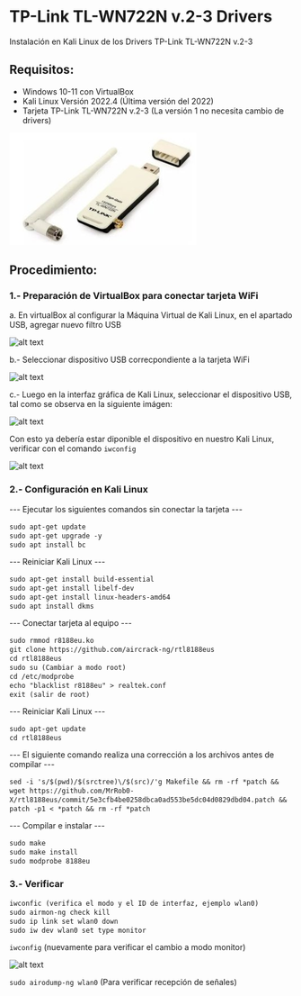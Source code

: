 # TP-Link TL-WN722N v.2-3 Drivers
Instalación en Kali Linux de los Drivers TP-Link TL-WN722N v.2-3

## Requisitos:
- Windows 10-11 con VirtualBox
- Kali Linux Versión 2022.4 (Última versión del 2022)
- Tarjeta TP-Link TL-WN722N v.2-3 (La versión 1 no necesita cambio de drivers)

![alt text](https://github.com/fsantanderb/TP-Link-TL-WN722N-v.2-3-Drivers/blob/main/imagenes/TP-Link_WN722N.jpg)

## Procedimiento:

### 1.- Preparación de VirtualBox para conectar tarjeta WiFi

a. En virtualBox al configurar la Máquina Virtual de Kali Linux, en el apartado USB, agregar nuevo filtro USB

![alt text](https://gitcnc.investigaciones.cl/FSB/tp-link-tl-wn722n-v.2-3-drivers/-/raw/master/Imagenes/VirtualBoxUSB.jpg)

b.- Seleccionar dispositivo USB correcpondiente a la tarjeta WiFi

![alt text](https://gitcnc.investigaciones.cl/FSB/tp-link-tl-wn722n-v.2-3-drivers/-/raw/master/Imagenes/VirtualBoxUSB2.jpg)

c.- Luego en la interfaz gráfica de Kali Linux, seleccionar el dispositivo USB, tal como se observa en la siguiente imágen:

![alt text](https://gitcnc.investigaciones.cl/FSB/tp-link-tl-wn722n-v.2-3-drivers/-/raw/master/Imagenes/VirtualBoxUSB3.jpg)

Con esto ya debería estar diponible el dispositivo en nuestro Kali Linux, verificar con el comando `iwconfig`

![alt text](https://gitcnc.investigaciones.cl/FSB/tp-link-tl-wn722n-v.2-3-drivers/-/raw/master/Imagenes/VirtualBoxKali.jpg)

### 2.- Configuración en Kali Linux

--- Ejecutar los siguientes comandos sin conectar la tarjeta ---
```
sudo apt-get update
sudo apt-get upgrade -y
sudo apt install bc
```
--- Reiniciar Kali Linux ---
```
sudo apt-get install build-essential
sudo apt-get install libelf-dev
sudo apt-get install linux-headers-amd64
sudo apt install dkms
```
--- Conectar tarjeta al equipo ---
```
sudo rmmod r8188eu.ko
git clone https://github.com/aircrack-ng/rtl8188eus
cd rtl8188eus
sudo su (Cambiar a modo root)
cd /etc/modprobe
echo "blacklist r8188eu" > realtek.conf 
exit (salir de root)
```
--- Reiniciar Kali Linux ---
```
sudo apt-get update 
cd rtl8188eus
```
--- El siguiente comando realiza una corrección a los archivos antes de compilar ---
```
sed -i 's/$(pwd)/$(srctree)\/$(src)/'g Makefile && rm -rf *patch && wget https://github.com/MrRob0-X/rtl8188eus/commit/5e3cfb4be0258dbca0ad553be5dc04d0829dbd04.patch && patch -p1 < *patch && rm -rf *patch
```
--- Compilar e instalar ---
```
sudo make
sudo make install
sudo modprobe 8188eu
```
### 3.- Verificar

```
iwconfic (verifica el modo y el ID de interfaz, ejemplo wlan0)
sudo airmon-ng check kill
sudo ip link set wlan0 down
sudo iw dev wlan0 set type monitor
```

`iwconfig` (nuevamente para verificar el cambio a modo monitor)

![alt text](https://gitcnc.investigaciones.cl/FSB/tp-link-tl-wn722n-v.2-3-drivers/-/raw/master/Imagenes/Modo_Monitor.JPG)

`sudo airodump-ng wlan0` (Para verificar recepción de señales)
